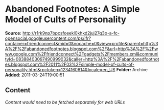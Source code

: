# Abandoned Footnotes: A Simple Model of Cults of Personality

**Source:** http://r1rk9np7bpcsfoeekl0khkd2juj27q3o-a-fc-opensocial.googleusercontent.com/ps/ifr?container=friendconnect&mid=0&nocache=0&view=profile&parent=http%3A%2F%2Fabandonedfootnotes.blogspot.com%2F&url=http%3A%2F%2Fwww.google.com%2Ffriendconnect%2Fgadgets%2Fmembers.xml&communityId=08388403097490999032&caller=http%3A%2F%2Fabandonedfootnotes.blogspot.com%2F2011%2F03%2Fsimple-model-of-cults-of-personality.html&rpctoken=1234160614&locale=en_US
**Folder:** Archive
**Added:** 2011-03-24T19:00:51




## Content
*Content would need to be fetched separately for web URLs*
